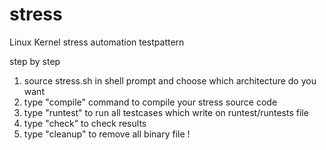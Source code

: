 stress
======

Linux Kernel stress automation testpattern

step by step

1. source stress.sh in shell prompt and choose which architecture do you want
2. type "compile" command to compile your stress source code
3. type "runtest" to run all testcases which write on runtest/runtests file
4. type "check" to check results
5. type "cleanup" to remove all binary file !
